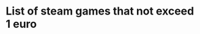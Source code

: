 # List of steam games that not exceed 1 euro

[](https://github.com/libkhadir/1euro-1game/blob/main/export.csv)
